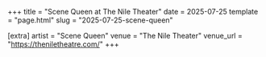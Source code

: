 +++
title = "Scene Queen at The Nile Theater"
date = 2025-07-25
template = "page.html"
slug = "2025-07-25-scene-queen"

[extra]
artist = "Scene Queen"
venue = "The Nile Theater"
venue_url = "https://theniletheatre.com/"
+++
